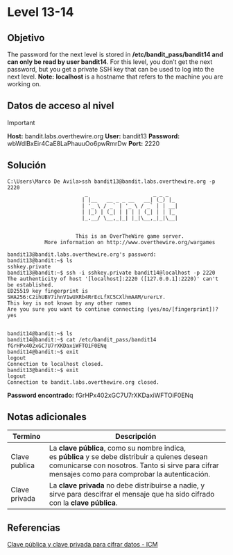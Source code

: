 # Level 13-14
## Objetivo

The password for the next level is stored in **/etc/bandit_pass/bandit14 and can only be read by user bandit14**. For this level, you don’t get the next password, but you get a private SSH key that can be used to log into the next level. **Note:** **localhost** is a hostname that refers to the machine you are working on.
## Datos de acceso al nivel

> [!IMPORTANT]
> **Host:** bandit.labs.overthewire.org
> **User:** bandit13
> **Password:** wbWdlBxEir4CaE8LaPhauuOo6pwRmrDw
> **Port:**  2220
## Solución

```shell
C:\Users\Marco De Avila>ssh bandit13@bandit.labs.overthewire.org -p 2220
                         _                     _ _ _
                        | |__   __ _ _ __   __| (_) |_
                        | '_ \ / _` | '_ \ / _` | | __|
                        | |_) | (_| | | | | (_| | | |_
                        |_.__/ \__,_|_| |_|\__,_|_|\__|


                      This is an OverTheWire game server.
            More information on http://www.overthewire.org/wargames

bandit13@bandit.labs.overthewire.org's password:
bandit13@bandit:~$ ls
sshkey.private
bandit13@bandit:~$ ssh -i sshkey.private bandit14@localhost -p 2220
The authenticity of host '[localhost]:2220 ([127.0.0.1]:2220)' can't be established.
ED25519 key fingerprint is SHA256:C2ihUBV7ihnV1wUXRb4RrEcLfXC5CXlhmAAM/urerLY.
This key is not known by any other names
Are you sure you want to continue connecting (yes/no/[fingerprint])? yes


bandit14@bandit:~$ ls
bandit14@bandit:~$ cat /etc/bandit_pass/bandit14
fGrHPx402xGC7U7rXKDaxiWFTOiF0ENq
bandit14@bandit:~$ exit
logout
Connection to localhost closed.
bandit13@bandit:~$ exit
logout
Connection to bandit.labs.overthewire.org closed.
```

**Password encontrado:** fGrHPx402xGC7U7rXKDaxiWFTOiF0ENq
## Notas adicionales

| Termino | Descripción |
|-|-|
| Clave publica | La **clave pública**, como su nombre indica, es **pública** y se debe distribuir a quienes desean comunicarse con nosotros. Tanto si sirve para cifrar mensajes como para comprobar la autenticación.|
| Clave privada |  La **clave privada** no debe distribuirse a nadie, y sirve para descifrar el mensaje que ha sido cifrado con la **clave pública**.|
## Referencias

[Clave pública y clave privada para cifrar datos - ICM](https://www.icm.es/2021/12/05/clave-publica-clave-privada-cifrado-de-datos/#:~:text=La%20clave%20p%C3%BAblica%2C%20como%20su,cifrado%20con%20la%20clave%20p%C3%BAblica.)